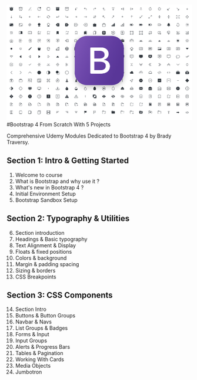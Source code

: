 ![Bootstrap Logo](bootstrap.png)
#Bootstrap 4 From Scratch With 5 Projects 

Comprehensive Udemy Modules Dedicated to Bootstrap 4 by Brady Traversy.

## Section 1: Intro & Getting Started 
1. Welcome to course 
2. What is Bootstrap and why use it ? 
3. What's new in Bootstrap 4 ? 
4. Initial Environment Setup 
5. Bootstrap Sandbox Setup 

## Section 2: Typography & Utilities 
6. Section introduction 
7. Headings & Basic typography 
8. Text Alignment & Display 
9. Floats & fixed positions 
10. Colors & background 
11. Margin & padding spacing 
12. Sizing & borders 
13. CSS Breakpoints 

## Section 3: CSS Components 

14. Section Intro 
15. Buttons & Button Groups 
16. Navbar & Navs
17. List Groups & Badges 
18. Forms & Input 
19. Input Groups
20. Alerts & Progress Bars 
21. Tables & Pagination 
22. Working With Cards
23. Media Objects
24. Jumbotron


